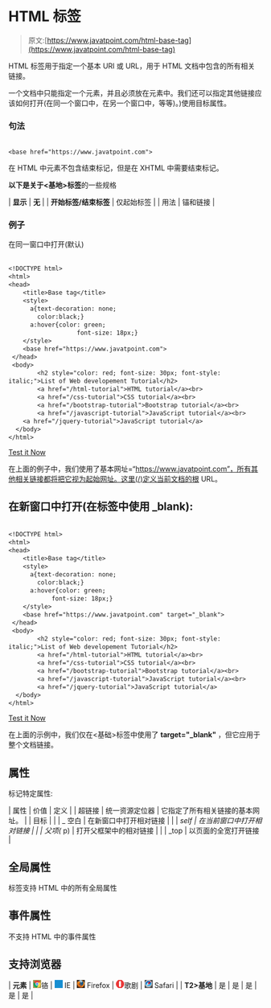 # HTML 标签

> 原文:[https://www.javatpoint.com/html-base-tag](https://www.javatpoint.com/html-base-tag)

HTML 标签用于指定一个基本 URI 或 URL，用于 HTML 文档中包含的所有相关链接。

一个文档中只能指定一个元素，并且必须放在元素中。我们还可以指定其他链接应该如何打开(在同一个窗口中，在另一个窗口中，等等)。)使用目标属性。

### 句法

```

<base href="https://www.javatpoint.com">

```

在 HTML 中元素不包含结束标记，但是在 XHTML 中需要结束标记。

**以下是关于<基地>标签**的一些规格

| **显示** | **无** |
| **开始标签/结束标签** | 仅起始标签 |
| 用法 | 锚和链接 |

### 例子

在同一窗口中打开(默认)

```

<!DOCTYPE html>
<html>
<head>
	<title>Base tag</title>
	<style>
	  a{text-decoration: none;
		color:black;}
	  a:hover{color: green;
	               font-size: 18px;}
	</style>
	<base href="https://www.javatpoint.com">
 </head>
 <body>
	    <h2 style="color: red; font-size: 30px; font-style: italic;">List of Web developement Tutorial</h2>
		<a href="/html-tutorial">HTML tutorial</a><br>
		<a href="/css-tutorial">CSS tutorial</a><br>
		<a href="/bootstrap-tutorial">Bootstrap tutorial</a><br>
		<a href="/javascript-tutorial">JavaScript tutorial</a><br>
	<a href="/jquery-tutorial">JavaScript tutorial</a>
  </body>
</html>

```

[Test it Now](https://www.javatpoint.com/oprweb/test.jsp?filename=HTMTbasetag)

在上面的例子中，我们使用了基本网址=“https://www.javatpoint.com”，所有其他相关链接都将把它视为起始网址。这里(/)定义当前文档的根 URL。

## 在新窗口中打开(在标签中使用 _blank):

```

<!DOCTYPE html>
<html>
<head>
	<title>Base tag</title>
	<style>
	  a{text-decoration: none;
		color:black;}
	  a:hover{color: green;
			font-size: 18px;}
	</style>
	<base href="https://www.javatpoint.com" target="_blank">
 </head>
 <body>
	    <h2 style="color: red; font-size: 30px; font-style: italic;">List of Web developement Tutorial</h2>
		<a href="/html-tutorial">HTML tutorial</a><br>
		<a href="/css-tutorial">CSS tutorial</a><br>
		<a href="/bootstrap-tutorial">Bootstrap tutorial</a><br>
		<a href="/javascript-tutorial">JavaScript tutorial</a><br>
		<a href="/jquery-tutorial">JavaScript tutorial</a>
  </body>
</html>

```

[Test it Now](https://www.javatpoint.com/oprweb/test.jsp?filename=HTMTbasetag2)

在上面的示例中，我们仅在<基础>标签中使用了 **target="_blank"** ，但它应用于整个文档链接。

## 属性

标记特定属性:

| 属性 | 价值 | 定义 |
| 超链接 | 统一资源定位器 | 它指定了所有相关链接的基本网址。 |
| 目标 |
|  | _ 空白 | 在新窗口中打开相对链接 |
|  | _self | 在当前窗口中打开相对链接 |
|  | 父项(_ p) | 打开父框架中的相对链接 |
|  | _top | 以页面的全宽打开链接 |

## 全局属性

标签支持 HTML 中的所有全局属性

## 事件属性

不支持 HTML 中的事件属性

## 支持浏览器

| **元素** | ![chrome browser](img/4fbdc93dc2016c5049ed108e7318df19.png)铬 | ![ie browser](img/83dd23df1fe8373fd5bf054b2c1dd88b.png) IE | ![firefox browser](img/4f001fff393888a8a807ed29b28145d1.png) Firefox | ![opera browser](img/6cad4a592cc69a052056a0577b4aac65.png)歌剧 | ![safari browser](img/a0f6a9711a92203c5dc5c127fe9c9fca.png) Safari |
| **T2>基地** | 是 | 是 | 是 | 是 | 是 |